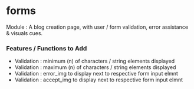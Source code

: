 # forms
Module : A blog creation page, with user / form validation, error assistance &amp; visuals cues.

<h3>Features / Functions to Add</h3>
<ul>
  <li>Validation : minimum (n) of characters / string elements displayed</li>
  <li>Validation : maximum (n) of characters / string elements displayed</li>
  <li>Validation : error_img to display next to respective form input elmnt</li>
  <li>Validation : accept_img to display next to respective form input elmnt</li>
  
  </ul>
